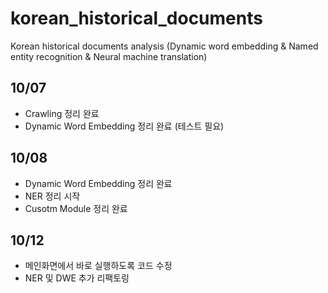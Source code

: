 # korean_historical_documents
Korean historical documents analysis (Dynamic word embedding &amp; Named entity recognition &amp; Neural machine translation)

## 10/07

* Crawling 정리 완료
* Dynamic Word Embedding 정리 완료 (테스트 필요)

## 10/08

* Dynamic Word Embedding 정리 완료
* NER 정리 시작
* Cusotm Module 정리 완료

## 10/12

* 메인화면에서 바로 실행하도록 코드 수정
* NER 및 DWE 추가 리팩토링